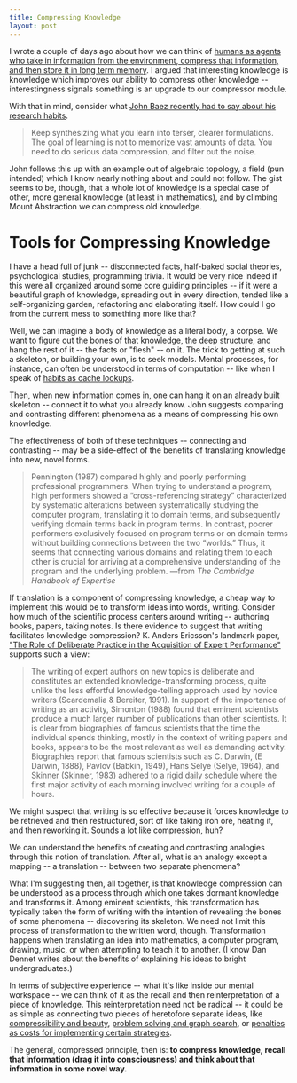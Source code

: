 ```yaml
---
title: Compressing Knowledge
layout: post
---
```


I wrote a couple of days ago about how we can think of [humans as agents who take
in information from the environment, compress that information, and then store
it in long term memory](http://rs.io/2014/02/22/ju%CC%88rgen-schmidhuber-creativity.html). I argued that interesting knowledge is knowledge which
improves our ability to compress other knowledge -- interestingness signals something is an upgrade to our compressor module.

With that in mind, consider what [John Baez recently had to say about his
research habits](http://intelligence.org/2014/02/21/john-baez-on-research-tactics/). 

> Keep synthesizing what you learn into terser, clearer formulations. The goal
> of learning is not to memorize vast amounts of data. You need to do serious
> data compression, and filter out the noise.

John follows this up with an example out of algebraic topology, a field (pun
intended) which I know nearly nothing about and could not follow. The gist seems
to be, though, that a whole lot of knowledge is a special case of other, more
general knowledge (at least in mathematics), and by climbing Mount Abstraction we can compress old knowledge.

# Tools for Compressing Knowledge

I have a head full of junk -- disconnected facts, half-baked social theories,
psychological studies, programming trivia. It would be very nice indeed if this
were all organized around some core guiding principles -- if it were a beautiful
graph of knowledge, spreading out in every direction, tended like a
self-organizing garden, refactoring and elaborating itself. How could I go from
the current mess to something more like that?

Well, we can imagine a body of knowledge as a literal body, a corpse. We want to figure out the
bones of that knowledge, the deep structure, and hang the rest of it -- the
facts or "flesh" -- on it. The trick to getting at such a
skeleton, or building your own, is to seek models. Mental processes,
for instance, can often be understood in terms of computation -- like when I
speak of [habits as cache lookups](http://rs.io/2014/02/08/habit.html).

Then, when new information comes in, one can hang it on an already built
skeleton -- connect it to what you already know. John suggests comparing and
contrasting different phenomena as a means of compressing his own knowledge.

The effectiveness of both of these techniques -- connecting and contrasting --
may be a side-effect of the benefits of translating knowledge into new, novel
forms.

> Pennington (1987) compared highly and poorly performing professional
> programmers. When trying to understand a program, high performers showed a
> “cross-referencing strategy” characterized by systematic alterations between
> systematically studying the computer program, translating it to domain terms,
> and subsequently verifying domain terms back in program terms. In contrast,
> poorer performers exclusively focused on program terms or on domain terms 
> without building connections between the two “worlds.” Thus, it seems that
> connecting various domains and relating them to each other is crucial for
> arriving at a comprehensive understanding of the program and the underlying
> problem.
<span id="quote-attribute">—from <em>The Cambridge Handbook of Expertise</em></span>

If translation is a component of compressing knowledge, a cheap way to implement
this would be to transform ideas into words, writing. Consider how much of the
scientific process centers around writing -- authoring books, papers, taking notes. Is there
evidence to suggest that writing facilitates knowledge compression? K. Anders
Ericsson's landmark paper, ["The Role of Deliberate Practice in the Acquisition
of Expert Performance"](http://graphics8.nytimes.com/images/blogs/freakonomics/pdf/DeliberatePractice%28PsychologicalReview%29.pdf) supports such a view:

> The writing of expert
> authors on new topics is deliberate and constitutes an extended
> knowledge-transforming process, quite unlike the less effortful
> knowledge-telling approach used by novice writers (Scardemalia & Bereiter,
> 1991). In support of the importance of writing as an activity, Simonton (1988)
> found that eminent scientists produce a much larger number of publications than
> other scientists. It is clear from biographies of famous scientists that the
> time the individual spends thinking, mostly in the context of writing papers
> and books, appears to be the most relevant as well as demanding
> activity. Biographies report that famous scientists such as C. Darwin, (E
> Darwin, 1888), Pavlov (Babkin, 1949), Hans Selye (Selye, 1964), and Skinner
> (Skinner, 1983) adhered to a rigid daily schedule where the first major
> activity of each morning involved writing for a couple of hours.

We might suspect that writing is so effective because it forces knowledge to be
retrieved and then restructured, sort of like taking iron ore, heating
it, and then reworking it. Sounds a lot like compression, huh?

We can understand the benefits of creating and contrasting analogies through
this notion of translation. After all, what is an analogy except a mapping -- a
translation -- between two separate phenomena?

What I'm suggesting then, all together, is that knowledge compression can be
understood as a process through which one takes dormant knowledge and transforms
it. Among eminent scientists, this transformation has typically taken the form
of writing with the intention of revealing the bones of some phenomena --
discovering its skeleton. We need not limit this
process of transformation to the written word, though. Transformation happens
when translating an idea into mathematics, a computer program, drawing, music,
or when attempting to teach it to another. (I know Dan Dennet writes
about the benefits of explaining his ideas to bright undergraduates.)

In terms of subjective experience -- what it's like inside our mental workspace
-- we can think of it as the recall and then reinterpretation of a piece of
knowledge. This reinterpretation need not be radical -- it could be as simple as
connecting two pieces of heretofore separate ideas, like [compressibility and
beauty](http://rs.io/2014/02/21/problem-solving.html),
[problem solving and graph search](http://rs.io/2014/02/21/problem-solving.html),
or [penalties as costs for implementing certain strategies](http://rs.io/2014/01/08/rules-are-rules.html).

The general, compressed principle, then is: **to compress knowledge, recall that
information (drag it into consciousness) and think about that information in some
novel way.** 
